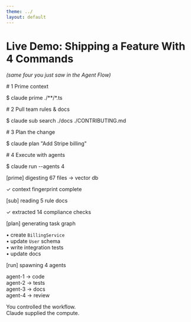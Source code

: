 ```yaml
---
theme: ../
layout: default
---
```


# Live Demo: Shipping a Feature With 4 Commands  
_(same four you just saw in the Agent Flow)_

<div class="grid grid-cols-12 gap-6">

<!-- LEFT COLUMN –– Commands -->
<div class="col-span-5 space-y-4 text-sm font-mono bg-gray-50 p-4 rounded shadow">

  <div>
    <p class="text-gray-600"># 1  Prime context</p>
    <p class="text-gray-800">$ claude prime ./**/*.ts</p>
  </div>

  <div>
    <p class="text-gray-600 mt-4"># 2  Pull team rules & docs</p>
    <p class="text-gray-800">$ claude sub search ./docs ./CONTRIBUTING.md</p>
  </div>

  <div>
    <p class="text-gray-600 mt-4"># 3  Plan the change</p>
    <p class="text-gray-800">$ claude plan "Add Stripe billing"</p>
  </div>

  <div>
    <p class="text-gray-600 mt-4"># 4  Execute with agents</p>
    <p class="text-gray-800">$ claude run --agents 4</p>
  </div>

</div>

<!-- RIGHT COLUMN –– What Happens -->
<div class="col-span-7 bg-emerald-50 p-4 rounded shadow text-xs font-mono">

<v-clicks>

  <div>
    <p class="text-gray-600">[prime] digesting 67 files → vector db</p>
    <p class="text-emerald-600">✓ context fingerprint complete</p>
  </div>


  <div>
    <p class="text-gray-600">[sub] reading 5 rule docs</p>
    <p class="text-emerald-600">✓ extracted 14 compliance checks</p>
  </div>

  <div>
    <p class="text-gray-600">[plan] generating task graph</p>
    <p class="text-emerald-600">• create <code>BillingService</code><br>
    • update <code>User</code> schema<br>
    • write integration tests<br>
    • update docs</p>
  </div>

  <div>
    <p class="text-gray-600">[run] spawning 4 agents</p>
    <p class="text-emerald-600">agent-1 → code<br>
    agent-2 → tests<br>
    agent-3 → docs<br>
    agent-4 → review</p>
  </div>
</v-clicks>
</div>

</div>

<v-click>
<div class="mt-6 bg-purple-50 p-4 rounded shadow text-center">
  <p class="text-lg text-gray-900 font-semibold">You controlled the workflow.<br/>Claude supplied the compute.</p>
</div>
</v-click>